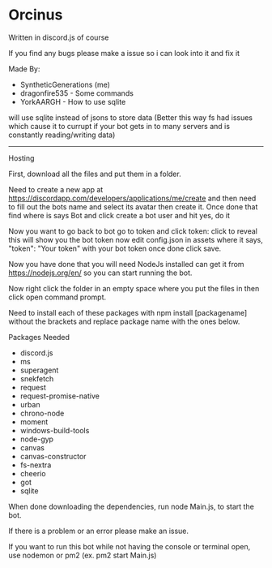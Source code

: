 # Orcinus
Written in discord.js of course 

If you find any bugs please make a issue so i can look into it and fix it

Made By:
- SyntheticGenerations (me)
- dragonfire535 - Some commands
- YorkAARGH - How to use sqlite

 will use sqlite instead of jsons to store data (Better this way fs had issues which cause it to currupt if your bot gets in to many servers and is constantly reading/writing data)

--------------------------------------------------------

Hosting

First, download all the files and put them in a folder.

Need to create a new app at https://discordapp.com/developers/applications/me/create and then need to fill out the bots name and select its avatar then create it. Once done that find where is says Bot and click create a bot user and hit yes, do it

Now you want to go back to bot go to token and click token: click to reveal this will show you the bot token now edit config.json in assets where it says, "token": "Your token" with your bot token once done click save.

Now you have done that you will need NodeJs installed can get it from https://nodejs.org/en/ so you can start running the bot.

Now right click the folder in an empty space where you put the files in then click open command prompt.

Need to install each of these packages with npm install [packagename] without the brackets and replace package name with the ones below.

Packages Needed

- discord.js
- ms
- superagent
- snekfetch
- request
- request-promise-native
- urban
- chrono-node
- moment
- windows-build-tools
- node-gyp
- canvas
- canvas-constructor
- fs-nextra
- cheerio
- got
- sqlite

When done downloading the dependencies, run node Main.js, to start the bot.

If there is a problem or an error please make an issue.

If you want to run this bot while not having the console or terminal open, use nodemon or pm2 (ex. pm2 start Main.js)
